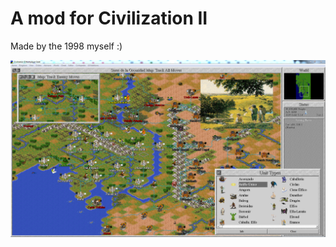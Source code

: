 # A mod for Civilization II
Made by the 1998 myself :)

![CIV II Lord of the Rings Scenario](SSDLA-LOTR.png)
